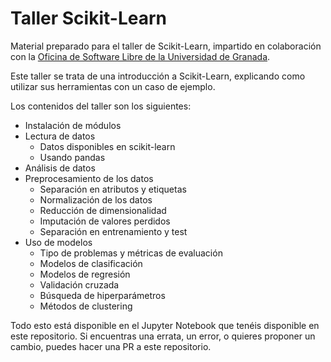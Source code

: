 # Taller Scikit-Learn

Material preparado para el taller de Scikit-Learn, impartido en colaboración con la [Oficina de Software Libre de la Universidad de Granada](https://osl.ugr.es/).

Este taller se trata de una introducción a Scikit-Learn, explicando como utilizar sus herramientas con un caso de ejemplo.

Los contenidos del taller son los siguientes:

- Instalación de módulos
- Lectura de datos
    - Datos disponibles en scikit-learn
    - Usando pandas
- Análisis de datos
- Preprocesamiento de los datos
    - Separación en atributos y etiquetas
    - Normalización de los datos
    - Reducción de dimensionalidad
    - Imputación de valores perdidos
    - Separación en entrenamiento y test
- Uso de modelos
    - Tipo de problemas y métricas de evaluación
    - Modelos de clasificación
    - Modelos de regresión
    - Validación cruzada
    - Búsqueda de hiperparámetros
    - Métodos de clustering

Todo esto está disponible en el Jupyter Notebook que tenéis disponible en este repositorio. Si encuentras una errata, un error, o quieres proponer un cambio, puedes hacer una PR a este repositorio.

